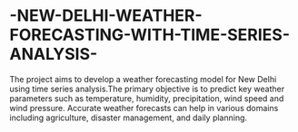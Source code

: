 # -NEW-DELHI-WEATHER-FORECASTING-WITH-TIME-SERIES-ANALYSIS-
The project aims to develop a weather forecasting model for New Delhi using time series analysis.The primary objective is to predict key weather parameters such as temperature, humidity, precipitation, wind speed and wind pressure. Accurate weather forecasts can help in various domains including agriculture, disaster management, and daily planning.

